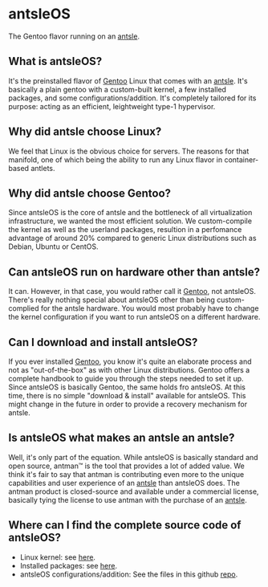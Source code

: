 # antsleOS
The Gentoo flavor running on an [antsle].
## What is antsleOS?
It's the preinstalled flavor of [Gentoo] Linux that comes with an [antsle]. It's basically a plain gentoo with a custom-built kernel, a few installed packages, and some configurations/addition. It's completely tailored for its purpose: acting as an efficient, leightweight type-1 hypervisor.
## Why did antsle choose Linux?
We feel that Linux is the obvious choice for servers. The reasons for that manifold, one of which being the ability to run any Linux flavor in container-based antlets.
## Why did antsle choose Gentoo?
Since antsleOS is the core of antsle and the bottleneck of all virtualization infrastructure, we wanted the most efficient solution. We custom-compile the kernel as well as the userland packages, resultion in a perfomance advantage of around 20% compared to generic Linux distributions such as Debian, Ubuntu or CentOS.
## Can antsleOS run on hardware other than antsle?
It can. However, in that case, you would rather call it [Gentoo], not antsleOS. There's really nothing special about antsleOS other than being custom-complied for the antsle hardware. You would most probably have to change the kernel configuration if you want to run antsleOS on a different hardware.
## Can I download and install antsleOS?
If you ever installed [Gentoo], you know it's quite an elaborate process and not as "out-of-the-box" as with other Linux distributions. Gentoo offers a complete handbook to guide you through the steps needed to set it up. Since antsleOS is basically Gentoo, the same holds fro antsleOS. At this time, there is no simple "download & install" available for antsleOS. This might change in the future in order to provide a recovery mechanism for antsle.
## Is antsleOS what makes an antsle an antsle?
Well, it's only part of the equation. While antsleOS is basically standard and open source, antman™ is the tool that provides a lot of added value. We think it's fair to say that antman is contributing even more to the unique capabilities and user experience of an [antsle] than antsleOS does. The antman product is closed-source and available under a commercial license, basically tying the license to use antman with the purchase of an [antsle].
## Where can I find the **complete** source code of antsleOS?
* Linux kernel: see [here](https://github.com/torvalds/linux).
* Installed packages: see [here](https://packages.gentoo.org).
* antsleOS configurations/addition: See the files in this github [repo](https://github.com/antsle/antsleOS).

[antsle]: https://antsle.com
[Gentoo]: http://gentoo.org
